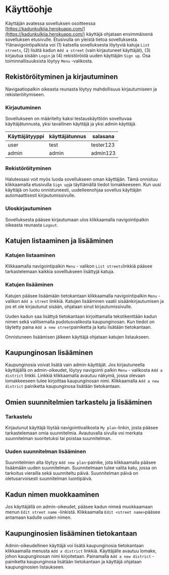 # Käyttöohje

Käyttäjän avatessa sovelluksen osoitteessa [https://kadunkulkija.herokuapp.com/](https://kadunkulkija.herokuapp.com/) käyttäjä ohjataan ensimmäisenä sovelluksen etusivulle. Etusivulla on yleistä tietoa sovelluksesta. Ylänavigointipalkista voi (1) katsella sovelluksesta löytyviä katuja `List streets`, (2) lisätä kadun `Add a street` (vain kirjautuneet käyttäjät), (3) kirjautua sisään `Login` ja (4) rekistöröidä uuden käyttäjän `Sign up`. Osa toiminnallisuuksista löytyy `Menu` -valikosta.

## Rekistöröityminen ja kirjautuminen

Navigaatiopalkin oikeasta reunasta löytyy mahdollisuus kirjautumiseen ja rekisteröitymiseen.

### Kirjautuminen 

Sovellukseen on määritelty kaksi testauskäyttöön soveltuvaa käyttäjätunnusta, yksi tavallinen käyttäjä ja yksi admin käyttäjä.

Käyttäjätyyppi | käyttäjätunnus | salasana
-------------- | -------------- | --------
user           | test           | tester123
admin          | admin          | admin123

### Rekistöröityminen

Halutessasi voit myös luoda sovellukseen oman käyttäjän. Tämä onnistuu klikkaamalla etusivulla `Sign up`ja täyttämällä tiedot lomakkeeseen. Kun uusi käyttäjä on luotu onnistuneesti, uudelleenohjaa sovellus käyttäjän automaattisesti kirjautumissivulle.

### Uloskirjautuminen

Sovelluksesta pääsee kirjautumaan ulos klikkaamalla navigointipalkin oikeasta reunasta `Logout`.

## Katujen listaaminen ja lisääminen

### Katujen listaaminen

Klikkaamalla navigointipalkin `Menu` - valikon `List streets`linkkiä pääsee tarkastelemaan kaikkia sovelllukseen lisättyjä katuja. 

### Katujen lisääminen

Katujen pääsee lisäämään tietokantaan klikkaamalla navigointipalkin `Menu` - valikon `Add a street` linkkiä. Katujen lisääminen vaatii sisäänkirjautumisen ja jos et ole kirjautunut sisään, ohjataan sinut kirjautumissivulle. 

Uuden kadun  saa lisättyä tietokantaan kirjoittamalla tekstikenttään kadun nimen sekä valitsemalla pudotusvalikosta kaupunginosan. Kun tiedot on täytetty paina `Add a new street`painiketta ja katu lisätään tietokantaan. 

Onnistuneen lisäämisen jälkeen käyttäjä ohjataan katujen listaukseen.

## Kaupunginosan lisääminen

Kaupunginosia voivat lisätä vain admin-käyttäjät. Jos kirjautuneella käyttäjällä on admin-oikeudet, löytyy navigointi palkin `Menu` - valikosta `Add a district` linkki. Linkkiä klikkaamalla avautuu näkymä, jossa olevaan lomakkeeseen tulee kirjoittaa kaupunginosan nimi. Klikkaamalla `Add a new district` painiketta kaupunginosa lisätään tietokantaan.

## Omien suunnitelmien tarkastelu ja lisääminen

### Tarkastelu

Kirjautunut käyttäjä löytää navigointivalikosta `My plan`-linkin, josta pääsee tarkastelemaan omia suunnitelmia. Avautuvalla sivulla voi merkata suunnitelman suoritetuksi tai poistaa suunnitelman.

### Uuden suunnitelman lisääminen

Suunnitelmien alta löytyy `Add new plan`-painike, jota klikkaamalla pääsee lisäämään uuden suunnitelman. Suunnitelmaan tulee valita katu, jossa on tarkoitus vierailla sekä suunniteltu päivä. Suunnitelman päivä on oletusarvoisesti suunnitelman luontipäivä. 

## Kadun nimen muokkaaminen

Jos käyttäjällä on admin-oikeudet, pääsee kadun nimeä muokkaamaan menun `Edit street name` -linkistä. Klikkaamalla `Edit <street name>`pääsee antamaan kadulle uuden nimen.

## Kaupunginosien lisääminen tietokantaan

Admin-oikeudellinen käyttäjä voi lisätä kaupunginosia tietokantaan klikkaamalla menusta `Add a district` linkkiä. Käyttäjälle avautuu lomake, johon kaupunginosan nimi kirjoitetaan. Painamalla `Add a new district` -painiketta kaupunginosa lisätään tietokantaan ja käyttäjä ohjataan kaupunginosien listaukseen. 
